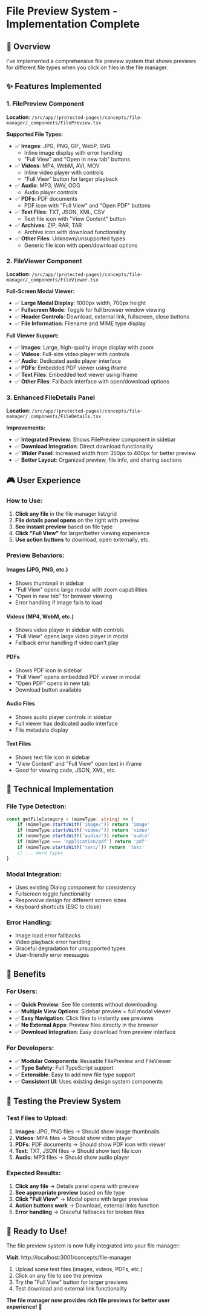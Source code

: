 # File Preview System - Implementation Complete

## 🎯 **Overview**
I've implemented a comprehensive file preview system that shows previews for different file types when you click on files in the file manager.

## ✨ **Features Implemented**

### **1. FilePreview Component**
**Location**: `/src/app/(protected-pages)/concepts/file-manager/_components/FilePreview.tsx`

**Supported File Types:**
- ✅ **Images**: JPG, PNG, GIF, WebP, SVG
  - Inline image display with error handling
  - "Full View" and "Open in new tab" buttons
- ✅ **Videos**: MP4, WebM, AVI, MOV
  - Inline video player with controls
  - "Full View" button for larger playback
- ✅ **Audio**: MP3, WAV, OGG
  - Audio player controls
- ✅ **PDFs**: PDF documents
  - PDF icon with "Full View" and "Open PDF" buttons
- ✅ **Text Files**: TXT, JSON, XML, CSV
  - Text file icon with "View Content" button
- ✅ **Archives**: ZIP, RAR, TAR
  - Archive icon with download functionality
- ✅ **Other Files**: Unknown/unsupported types
  - Generic file icon with open/download options

### **2. FileViewer Component** 
**Location**: `/src/app/(protected-pages)/concepts/file-manager/_components/FileViewer.tsx`

**Full-Screen Modal Viewer:**
- ✅ **Large Modal Display**: 1000px width, 700px height
- ✅ **Fullscreen Mode**: Toggle for full browser window viewing
- ✅ **Header Controls**: Download, external link, fullscreen, close buttons
- ✅ **File Information**: Filename and MIME type display

**Full Viewer Support:**
- ✅ **Images**: Large, high-quality image display with zoom
- ✅ **Videos**: Full-size video player with controls
- ✅ **Audio**: Dedicated audio player interface  
- ✅ **PDFs**: Embedded PDF viewer using iframe
- ✅ **Text Files**: Embedded text viewer using iframe
- ✅ **Other Files**: Fallback interface with open/download options

### **3. Enhanced FileDetails Panel**
**Location**: `/src/app/(protected-pages)/concepts/file-manager/_components/FileDetails.tsx`

**Improvements:**
- ✅ **Integrated Preview**: Shows FilePreview component in sidebar
- ✅ **Download Integration**: Direct download functionality
- ✅ **Wider Panel**: Increased width from 350px to 400px for better preview
- ✅ **Better Layout**: Organized preview, file info, and sharing sections

## 🎮 **User Experience**

### **How to Use:**
1. **Click any file** in the file manager list/grid
2. **File details panel opens** on the right with preview
3. **See instant preview** based on file type
4. **Click "Full View"** for larger/better viewing experience
5. **Use action buttons** to download, open externally, etc.

### **Preview Behaviors:**

#### **Images (JPG, PNG, etc.)**
- Shows thumbnail in sidebar
- "Full View" opens large modal with zoom capabilities
- "Open in new tab" for browser viewing
- Error handling if image fails to load

#### **Videos (MP4, WebM, etc.)**
- Shows video player in sidebar with controls
- "Full View" opens large video player in modal
- Fallback error handling if video can't play

#### **PDFs**
- Shows PDF icon in sidebar
- "Full View" opens embedded PDF viewer in modal
- "Open PDF" opens in new tab
- Download button available

#### **Audio Files**
- Shows audio player controls in sidebar
- Full viewer has dedicated audio interface
- File metadata display

#### **Text Files**
- Shows text file icon in sidebar
- "View Content" and "Full View" open text in iframe
- Good for viewing code, JSON, XML, etc.

## 🔧 **Technical Implementation**

### **File Type Detection:**
```typescript
const getFileCategory = (mimeType: string) => {
    if (mimeType.startsWith('image/')) return 'image'
    if (mimeType.startsWith('video/')) return 'video'
    if (mimeType.startsWith('audio/')) return 'audio'
    if (mimeType === 'application/pdf') return 'pdf'
    if (mimeType.startsWith('text/')) return 'text'
    // ... more types
}
```

### **Modal Integration:**
- Uses existing Dialog component for consistency
- Fullscreen toggle functionality
- Responsive design for different screen sizes
- Keyboard shortcuts (ESC to close)

### **Error Handling:**
- Image load error fallbacks
- Video playback error handling
- Graceful degradation for unsupported types
- User-friendly error messages

## 🎯 **Benefits**

### **For Users:**
- ✅ **Quick Preview**: See file contents without downloading
- ✅ **Multiple View Options**: Sidebar preview + full modal viewer
- ✅ **Easy Navigation**: Click files to instantly see previews
- ✅ **No External Apps**: Preview files directly in the browser
- ✅ **Download Integration**: Easy download from preview interface

### **For Developers:**
- ✅ **Modular Components**: Reusable FilePreview and FileViewer
- ✅ **Type Safety**: Full TypeScript support
- ✅ **Extensible**: Easy to add new file type support
- ✅ **Consistent UI**: Uses existing design system components

## 🧪 **Testing the Preview System**

### **Test Files to Upload:**
1. **Images**: JPG, PNG files → Should show image thumbnails
2. **Videos**: MP4 files → Should show video player
3. **PDFs**: PDF documents → Should show PDF icon with viewer
4. **Text**: TXT, JSON files → Should show text file icon
5. **Audio**: MP3 files → Should show audio player

### **Expected Results:**
1. **Click any file** → Details panel opens with preview
2. **See appropriate preview** based on file type
3. **Click "Full View"** → Modal opens with larger preview
4. **Action buttons work** → Download, external links function
5. **Error handling** → Graceful fallbacks for broken files

## 🚀 **Ready to Use!**

The file preview system is now fully integrated into your file manager:

**Visit**: http://localhost:3001/concepts/file-manager
1. Upload some test files (images, videos, PDFs, etc.)
2. Click on any file to see the preview
3. Try the "Full View" button for larger previews
4. Test download and external link functionality

**The file manager now provides rich file previews for better user experience!** 🎉
